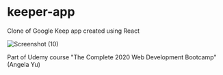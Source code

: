 # keeper-app
Clone of Google Keep app created using React

![Screenshot (10)](https://user-images.githubusercontent.com/60859812/92680494-d3026600-f2df-11ea-991c-32fa6cf4d292.png)

Part of Udemy course "The Complete 2020 Web Development Bootcamp" (Angela Yu)


